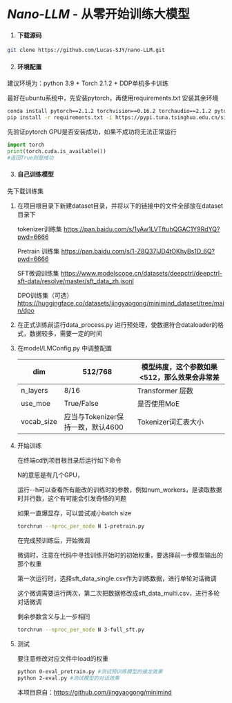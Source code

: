 # ***Nano-LLM*** - 从零开始训练大模型

1. #### 下载源码

```Bash
git clone https://github.com/Lucas-SJY/nano-LLM.git
```

2. #### 环境配置

建议环境为：python 3.9 + Torch 2.1.2 + DDP单机多卡训练

最好在ubuntu系统中，先安装pytorch，再使用requirements.txt 安装其余环境

```Bash
conda install pytorch==2.1.2 torchvision==0.16.2 torchaudio==2.1.2 pytorch-cuda=12.1 -c pytorch -c nvidia
pip install -r requirements.txt -i https://pypi.tuna.tsinghua.edu.cn/simple
```

先验证pytorch GPU是否安装成功，如果不成功将无法正常运行

```python
import torch
print(torch.cuda.is_available())
#返回True则是成功
```

3. #### 自己训练模型

先下载训练集

1. 在项目根目录下新建dataset目录，并将以下的链接中的文件全部放在dataset目录下

   tokenizer训练集 https://pan.baidu.com/s/1yAw1LVTftuhQGAC1Y9RdYQ?pwd=6666

   Pretrain 训练集 https://pan.baidu.com/s/1-Z8Q37lJD4tOKhyBs1D_6Q?pwd=6666

   SFT微调训练集 https://www.modelscope.cn/datasets/deepctrl/deepctrl-sft-data/resolve/master/sft_data_zh.jsonl

   DPO训练集（可选）https://huggingface.co/datasets/jingyaogong/minimind_dataset/tree/main/dpo

2. 在正式训练前运行data_process.py 进行预处理，使数据符合dataloader的格式，数据较多，需要一定的时间

3. 在model/LMConfig.py 中调整配置

   | dim        | 512/768                           | 模型纬度，这个参数如果<512，那么效果会非常差 |
   | ---------- | --------------------------------- | -------------------------------------------- |
   | n_layers   | 8/16                              | Transformer 层数                             |
   | use_moe    | True/False                        | 是否使用MoE                                  |
   | vocab_size | 应当与Tokenizer保持一致，默认4600 | Tokenizer词汇表大小                          |

   

4. 开始训练

   在终端cd到项目根目录后运行如下命令

   N的意思是有几个GPU，

   运行--h可以查看所有能改的训练时的参数，例如num_workers，是读取数据时并行数，这个有可能会引发奇怪的问题

   如果一直爆显存，可以尝试减小batch size

   ```Bash
   torchrun --nproc_per_node N 1-pretrain.py
   ```

   在完成预训练后，开始微调

   微调时，注意在代码中寻找训练开始时的初始权重，要选择前一步模型输出的那个权重

   第一次运行时，选择sft_data_single.csv作为训练数据，进行单轮对话微调

   这个微调需要运行两次，第二次把数据修改成sft_data_multi.csv，进行多轮对话微调

   剩余参数含义与上一步相同

   ```Bash
   torchrun --nproc_per_node N 3-full_sft.py
   ```

   

5. 测试

   要注意修改对应文件中load的权重

   ```Bash
   python 0-eval_pretrain.py #测试预训练模型的接龙效果
   python 2-eval.py #测试模型的对话效果
   ```

   

   

   

   

   

   本项目原自：https://github.com/jingyaogong/minimind

   
